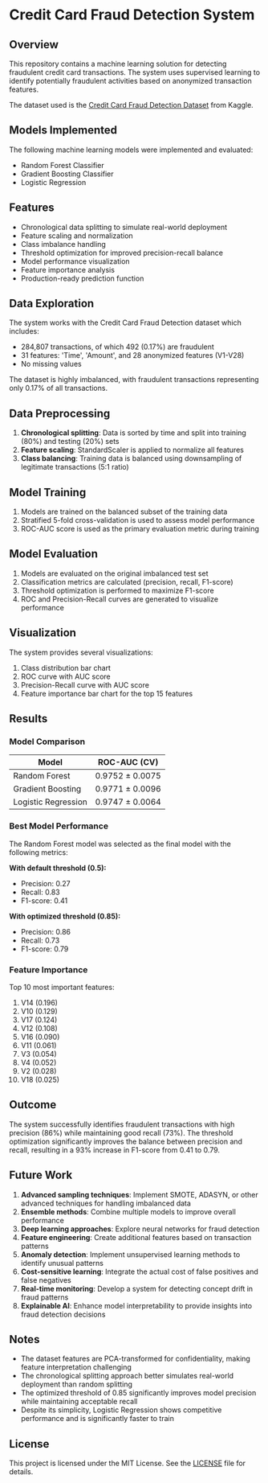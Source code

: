 # Credit Card Fraud Detection System

## Overview
This repository contains a machine learning solution for detecting fraudulent credit card transactions. The system uses supervised learning to identify potentially fraudulent activities based on anonymized transaction features. 

The dataset used is the [Credit Card Fraud Detection Dataset](https://www.kaggle.com/mlg-ulb/creditcardfraud) from Kaggle. 

## Models Implemented
The following machine learning models were implemented and evaluated:
- Random Forest Classifier
- Gradient Boosting Classifier
- Logistic Regression

## Features
- Chronological data splitting to simulate real-world deployment
- Feature scaling and normalization
- Class imbalance handling
- Threshold optimization for improved precision-recall balance
- Model performance visualization
- Feature importance analysis
- Production-ready prediction function


## Data Exploration
The system works with the Credit Card Fraud Detection dataset which includes:
- 284,807 transactions, of which 492 (0.17%) are fraudulent
- 31 features: 'Time', 'Amount', and 28 anonymized features (V1-V28)
- No missing values

The dataset is highly imbalanced, with fraudulent transactions representing only 0.17% of all transactions.

## Data Preprocessing
1. **Chronological splitting**: Data is sorted by time and split into training (80%) and testing (20%) sets
2. **Feature scaling**: StandardScaler is applied to normalize all features
3. **Class balancing**: Training data is balanced using downsampling of legitimate transactions (5:1 ratio)

## Model Training
1. Models are trained on the balanced subset of the training data
2. Stratified 5-fold cross-validation is used to assess model performance
3. ROC-AUC score is used as the primary evaluation metric during training

## Model Evaluation
1. Models are evaluated on the original imbalanced test set
2. Classification metrics are calculated (precision, recall, F1-score)
3. Threshold optimization is performed to maximize F1-score
4. ROC and Precision-Recall curves are generated to visualize performance

## Visualization
The system provides several visualizations:
1. Class distribution bar chart
2. ROC curve with AUC score
3. Precision-Recall curve with AUC score
4. Feature importance bar chart for the top 15 features


## Results
### Model Comparison

| Model               | ROC-AUC (CV)           |
|---------------------|------------------------|
| Random Forest       | 0.9752 ± 0.0075        |
| Gradient Boosting   | 0.9771 ± 0.0096        |
| Logistic Regression | 0.9747 ± 0.0064        |


### Best Model Performance
The Random Forest model was selected as the final model with the following metrics:

**With default threshold (0.5):**
- Precision: 0.27
- Recall: 0.83
- F1-score: 0.41

**With optimized threshold (0.85):**
- Precision: 0.86
- Recall: 0.73
- F1-score: 0.79

### Feature Importance
Top 10 most important features:
1. V14 (0.196)
2. V10 (0.129)
3. V17 (0.124)
4. V12 (0.108)
5. V16 (0.090)
6. V11 (0.061)
7. V3 (0.054)
8. V4 (0.052)
9. V2 (0.028)
10. V18 (0.025)

## Outcome
The system successfully identifies fraudulent transactions with high precision (86%) while maintaining good recall (73%). The threshold optimization significantly improves the balance between precision and recall, resulting in a 93% increase in F1-score from 0.41 to 0.79.

## Future Work
1. **Advanced sampling techniques**: Implement SMOTE, ADASYN, or other advanced techniques for handling imbalanced data
2. **Ensemble methods**: Combine multiple models to improve overall performance
3. **Deep learning approaches**: Explore neural networks for fraud detection
4. **Feature engineering**: Create additional features based on transaction patterns
5. **Anomaly detection**: Implement unsupervised learning methods to identify unusual patterns
6. **Cost-sensitive learning**: Integrate the actual cost of false positives and false negatives
7. **Real-time monitoring**: Develop a system for detecting concept drift in fraud patterns
8. **Explainable AI**: Enhance model interpretability to provide insights into fraud detection decisions

## Notes
- The dataset features are PCA-transformed for confidentiality, making feature interpretation challenging
- The chronological splitting approach better simulates real-world deployment than random splitting
- The optimized threshold of 0.85 significantly improves model precision while maintaining acceptable recall
- Despite its simplicity, Logistic Regression shows competitive performance and is significantly faster to train

## License
This project is licensed under the MIT License. See the [LICENSE](LICENSE) file for details.



